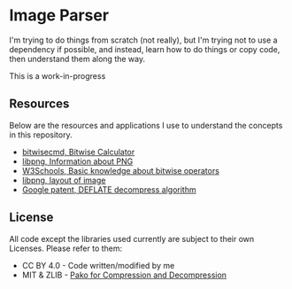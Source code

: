 # Image Parser

I'm trying to do things from scratch (not really), but I'm trying
not to use a dependency if possible, and instead, learn how to do things or
copy code, then understand them along the way.

This is a work-in-progress

## Resources

Below are the resources and applications I use to understand the concepts in this repository.

- [bitwisecmd, Bitwise Calculator](https://bitwisecmd.com/)
- [libpng, Information about PNG](http://www.libpng.org/pub/png/spec/1.2/PNG-Structure.html)
- [W3Schools, Basic knowledge about bitwise operators](https://www.w3schools.com/js/js_bitwise.asp)
- [libpng, layout of image](http://www.libpng.org/pub/png/spec/1.2/PNG-DataRep.html#DR.Image-layout)
- [Google patent, DEFLATE decompress algorithm](https://patents.google.com/patent/US9577665B2/en)

## License

All code except the libraries used currently are subject to their own Licenses. Please refer to them:

- CC BY 4.0 - Code written/modified by me
- MIT & ZLIB - [Pako for Compression and Decompression](https://github.com/nodeca/pako/blob/master/lib/utils/common.js)
